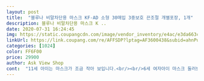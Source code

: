 ```yaml
---
layout: post 
title:  "블루나 비말차단용 마스크 KF-AD 소형 30매입 3중보호 끈조절 개별포장, 1개" 
description: 블루나 비말차단용 마스크 K ..
date: 2020-07-31 16:24:45 
img: https://static.coupangcdn.com/image/vendor_inventory/e4ac/e3da663c1307db131eb6c5bdc6ad1ff7cfacf4937d3dad54fab0f079ce81.jpg 
linkUrl: https://link.coupang.com/re/AFFSDP?lptag=AF3600438&subid=ahnPublicAsk&pageKey=1826312655&itemId=3107308041&vendorItemId=71095066751&traceid=V0-113-a7ba8b54331b598b 
categories: [1024] 
color: FF6F00 
price: 29900 
author: Ask View Shop 
cont:  "11세 아이는 마스크가 조금 작아 보입니다.<br/><br/>6세 여자아이 마스크 둘러보다가 여기저기 검색후에 결정한거에요.<br/><br/>가격이 성인용에 비해서 너무 비싼것 같아 가격이 더 떨어지면 추가 구매하고자 합니다.<br/><br/>가로 세로 길이 다 직접 재보고 사도 그래도 작으면 어쩌나 걱정했는데 다행히 얼굴도 잘 가려지고 편하게 잘 쓰고 있더라구요!<br/>그래서  한박스만우선 구매했는데 추가로더 구매합니다^^<br/>끈 조절 하려고 만지다가 끈이 끊어졌습니다.<br/><br/>끈조절하는부분도마음에들구요<br/>다음에도 또 살것같아요<br/>덴탈은 입부분이 붙어서 불편하다했는데  이부분도 맘에들구요ㅎㅎ<br/>사이즈는 초등학교 저학년까지 사용하기에 맞는것 같습니다.<br/><br/>상품평이없어서  그냥한번 구매해보자하고 구매한건데 아주 만족합니다<br/>좋은상품감사해요^^<br/>초등아이가 셋이라 하루세장씩  한여름은 이마스크로 쭉쓰려고 덴탈에서  갈아탑니다<br/>큰아이가 11살인데 얼굴이작아서 중형은 너무크고 소형이 맞는데 끈이조금 끼는듯해서 아프다했거든요  이마스크는 끈이 넉넉해서 안아프고 좋다해요!!<br/>확인해보니 줄을 압축하는곳이 비스듬히 되어 있어 잘못하면 끊어질수 있을것 같습니다.<br/><br/>" 
---
```

